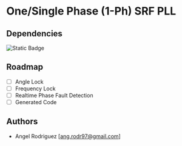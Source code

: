 # One/Single Phase (1-Ph)  SRF PLL

## Dependencies


![Static Badge](https://img.shields.io/badge/Matlab2023a-Requiered-red)

## Roadmap

- [ ]  Angle Lock
- [ ]  Frequency Lock
- [ ]  Realtime Phase Fault Detection
- [ ]  Generated Code

## Authors

- Angel Rodriguez [ang.rodr97@gmail.com]
